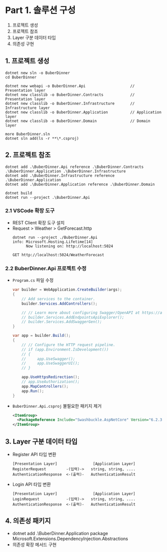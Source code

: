 # Part 1. 솔루션 구성

1. 프로젝트 생성
1. 프로젝트 참조
1. Layer 구분 데이터 타입
1. 의존성 구현

## 1. 프로젝트 생성
```shell
dotnet new sln -o BuberDinner
cd BuberDinner

dotnet new webapi -o BuberDinner.Api					// Presentation layer
dotnet new classlib -o BuberDinner.Contracts			// Presentation layer
dotnet new classlib -o BuberDinner.Infrastructure		// Infrastructure layer
dotnet new classlib -o BuberDinner.Application			// Application layer
dotnet new classlib -o BuberDinner.Domain				// Domain layer

more BuberDinner.sln
dotnet sln add(ls -r **\*.csproj)
```

## 2. 프로젝트 참조
```shell
dotnet add .\BuberDinner.Api reference .\BuberDinner.Contracts .\BuberDinner.Application .\BuberDinner.Infrastructure
dotnet add .\BuberDinner.Infrastructure reference .\BuberDinner.Application
dotnet add .\BuberDinner.Application reference .\BuberDinner.Domain

dotnet build
dotnet run --project .\BuberDinner.Api
```

### 2.1 VSCode 확장 도구
- REST Client 확장 도구 설치
- Request > Weather > GetForecast.http
  ```
  dotnet run --project ./BuberDinner.Api
  info: Microsoft.Hosting.Lifetime[14]
        Now listening on: http://localhost:5024
  ```
  ```
  GET http://localhost:5024/WeatherForecast
  ```

### 2.2 BuberDinner.Api 프로젝트 수정
- `Program.cs` 파일 수정
  ```cs
  var builder = WebApplication.CreateBuilder(args);
  {
      // Add services to the container.
      builder.Services.AddControllers();

      // // Learn more about configuring Swagger/OpenAPI at https://aka.ms/aspnetcore/swashbuckle
      // builder.Services.AddEndpointsApiExplorer();
      // builder.Services.AddSwaggerGen();
  }

  var app = builder.Build();
  {
      // // Configure the HTTP request pipeline.
      // if (app.Environment.IsDevelopment())
      // {
      //     app.UseSwagger();
      //     app.UseSwaggerUI();
      // }

      app.UseHttpsRedirection();
      // app.UseAuthorization();
      app.MapControllers();
      app.Run();
  }
  ```
- `BuberDinner.Api.csproj` 불필요한 패키지 제거
  ```xml
  <ItemGroup>
    <PackageReference Include="Swashbuckle.AspNetCore" Version="6.2.3" />
  </ItemGroup>
  ```

## 3. Layer 구분 데이터 타입
- Register API 타입 변환
  ```
  [Presentation Layer]                [Application Layer]
  RegisterRequest         -(입력)->   string, string, ....
  AuthenticationResponse  <-(출력)-   AuthenticationResult
  ```
- Login API 타입 변환
  ```
  [Presentation Layer]                [Application Layer]
  LoginRequest            -(입력)->   string, string, ....
  AuthenticationResponse  <-(출력)-   AuthenticationResult
  ```

## 4. 의존성 패키지
- dotnet add .\BuberDinner.Application package Microsoft.Extensions.DependencyInjection.Abstractions
- 의존성 확장 메서드 구현